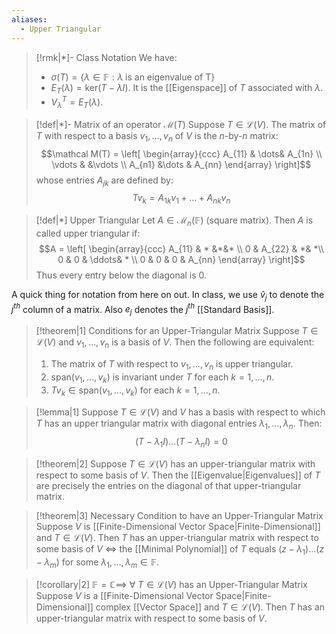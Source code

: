```yaml
---
aliases:
  - Upper Triangular
---
```


>[!rmk|*]- Class Notation
>We have:
>- $\sigma(T) = \{\lambda \in \mathbb{F} : \lambda \; \text{is an eigenvalue of T}\}$
>- $E_T(\lambda) = \text{ker}(T - \lambda I)$. It is the [[Eigenspace]] of $T$ associated with $\lambda$.
>- $V_\lambda^T = E_T(\lambda)$.

>[!def|*]- Matrix of an operator $\mathcal M(T)$
>Suppose $T \in \mathcal L (V)$. The matrix of $T$ with respect to a basis $v_1, \dots, v_n$ of $V$ is the $n$-by-$n$ matrix: $$\mathcal M(T) = \left[ \begin{array}{ccc} A_{11} &  \dots& A_{1n} \\ \vdots &  &\vdots \\ A_{n1} &\dots  & A_{nn} \end{array} \right]$$whose entries $A_{jk}$ are defined by: $$Tv_k = A_{1k} v_1 + \dots + A_{nk}v_n$$

>[!def|*] Upper Triangular
>Let $A \in \mathcal M_n(\mathbb{F})$ (square matrix). Then $A$ is called upper triangular if: $$A = \left[ \begin{array}{ccc} A_{11} & * &*&* \\ 0 & A_{22} &  *& *\\ 0 & 0 &  \ddots& * \\ 0 & 0 & 0 & A_{nn} \end{array} \right]$$
>Thus every entry below the diagonal is $0$. 

A quick thing for notation from here on out. In class, we use $\hat v_j$ to denote the $j^{th}$ column of a matrix. Also $e_j$ denotes the $j^{th}$ [[Standard Basis]]. 

>[!theorem|1] Conditions for an Upper-Triangular Matrix
>Suppose $T \in \mathcal L (V)$ and $v_1, \dots, v_n$ is a basis of $V$. Then the following are equivalent:
>1. The matrix of $T$ with respect to $v_1, \dots, v_n$ is upper triangular.
>2. $\text{span}(v_1, \dots ,v_k)$ is invariant under $T$ for each $k = 1, \dots, n$. 
>3. $Tv_k \in \text{span}(v_1, \dots, v_k)$ for each $k = 1, \dots , n$.
>

>[!lemma|1] 
>Suppose $T \in \mathcal L (V)$ and $V$ has a basis with respect to which $T$ has an upper triangular matrix with diagonal entries $\lambda_1, \dots, \lambda_n$. Then: $$(T - \lambda_1 I) \dots(T-\lambda_n I) = 0$$

>[!theorem|2]
>Suppose $T \in \mathcal L (V)$ has an upper-triangular matrix with respect to some basis of $V$. Then the [[Eigenvalue|Eigenvalues]] of $T$ are precisely the entries on the diagonal of that upper-triangular matrix.

>[!theorem|3] Necessary Condition to have an Upper-Triangular Matrix
>Suppose $V$ is [[Finite-Dimensional Vector Space|Finite-Dimensional]] and $T \in \mathcal L (V)$. Then $T$ has an upper-triangular matrix with respect to some basis of $V$ $\iff$ the [[Minimal Polynomial]] of $T$ equals ($z- \lambda_1) \dots(z - \lambda_m)$ for some $\lambda_1, \dots , \lambda_m \in \mathbb{F}$.

>[!corollary|2] $\mathbb{F} = \mathbb{C} \implies$ $\forall \: T \in \mathcal L (V)$ has an Upper-Triangular Matrix
>Suppose $V$ is a [[Finite-Dimensional Vector Space|Finite-Dimensional]] complex [[Vector Space]] and $T \in \mathcal L (V)$. Then $T$ has an upper-triangular matrix with respect to some basis of $V$.
